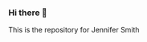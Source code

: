 ### Hi there 👋
This is the repository for Jennifer Smith

<!--
**JelloSmite/jellosmite** is a ✨ _special_ ✨ repository because its `README.md` (this file) appears on your GitHub profile.

Here are some ideas to get you started:

- 🔭 I’m currently working on ... a twine game
- 🌱 I’m currently learning ... code
- 👯 I’m looking to collaborate on ...
- 🤔 I’m looking for help with ... twine
- 💬 Ask me about ...
- 📫 How to reach me: ...
- 😄 Pronouns: ...
- ⚡ Fun fact: ...
-->
